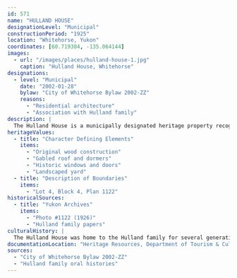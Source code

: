 ```yaml
---
id: 571
name: "HULLAND HOUSE"
designationLevel: "Municipal"
constructionPeriod: "1925"
location: "Whitehorse, Yukon"
coordinates: [60.719384, -135.064144]
images:
  - url: "/images/places/hulland-house-1.jpg"
    caption: "Hulland House, Whitehorse"
designations:
  - level: "Municipal"
    date: "2002-01-28"
    bylaw: "City of Whitehorse Bylaw 2002-ZZ"
    reasons:
      - "Residential architecture"
      - "Association with Hulland family"
description: |
  The Hulland House is a municipally designated heritage property recognized for its distinctive residential architecture and its association with the Hulland family, prominent members of the Whitehorse community. The house is a well-preserved example of 1920s building styles in the Yukon.
heritageValues:
  - title: "Character Defining Elements"
    items:
      - "Original wood construction"
      - "Gabled roof and dormers"
      - "Historic windows and doors"
      - "Landscaped yard"
  - title: "Description of Boundaries"
    items:
      - "Lot 4, Block 4, Plan 1122"
historicalSources:
  - title: "Yukon Archives"
    items:
      - "Photo #1122 (1926)"
      - "Hulland family papers"
culturalHistory: |
  The Hulland House was home to the Hulland family for several generations and is a landmark in the historic residential district of Whitehorse.
documentationLocation: "Heritage Resources, Department of Tourism & Culture, Government of Yukon, file #AAAA-AA"
sources:
  - "City of Whitehorse Bylaw 2002-ZZ"
  - "Hulland family oral histories"
---
```

